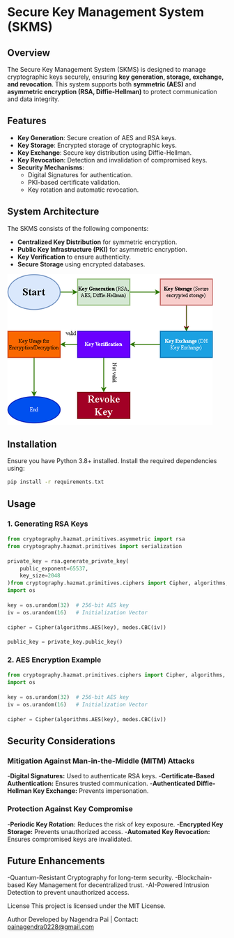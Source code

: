 # Secure Key Management System (SKMS)

## **Overview**
The Secure Key Management System (SKMS) is designed to manage cryptographic keys securely, ensuring **key generation, storage, exchange, and revocation**. This system supports both **symmetric (AES)** and **asymmetric encryption (RSA, Diffie-Hellman)** to protect communication and data integrity.

## **Features**
- **Key Generation**: Secure creation of AES and RSA keys.
- **Key Storage**: Encrypted storage of cryptographic keys.
- **Key Exchange**: Secure key distribution using Diffie-Hellman.
- **Key Revocation**: Detection and invalidation of compromised keys.
- **Security Mechanisms**:
  - Digital Signatures for authentication.
  - PKI-based certificate validation.
  - Key rotation and automatic revocation.

## **System Architecture**
The SKMS consists of the following components:
- **Centralized Key Distribution** for symmetric encryption.
- **Public Key Infrastructure (PKI)** for asymmetric encryption.
- **Key Verification** to ensure authenticity.
- **Secure Storage** using encrypted databases.

![System Flowchart](architecture.png)

## **Installation**
Ensure you have Python 3.8+ installed. Install the required dependencies using:

```bash
pip install -r requirements.txt
```

## Usage
### 1. Generating RSA Keys
```python
from cryptography.hazmat.primitives.asymmetric import rsa
from cryptography.hazmat.primitives import serialization

private_key = rsa.generate_private_key(
    public_exponent=65537,
    key_size=2048
)from cryptography.hazmat.primitives.ciphers import Cipher, algorithms, modes
import os

key = os.urandom(32)  # 256-bit AES key
iv = os.urandom(16)   # Initialization Vector

cipher = Cipher(algorithms.AES(key), modes.CBC(iv))

public_key = private_key.public_key()
```

### 2. AES Encryption Example
```python
from cryptography.hazmat.primitives.ciphers import Cipher, algorithms, modes
import os

key = os.urandom(32)  # 256-bit AES key
iv = os.urandom(16)   # Initialization Vector

cipher = Cipher(algorithms.AES(key), modes.CBC(iv))
```

## Security Considerations
### Mitigation Against Man-in-the-Middle (MITM) Attacks
-**Digital Signatures:** Used to authenticate RSA keys.
-**Certificate-Based Authentication:** Ensures trusted communication.
-**Authenticated Diffie-Hellman Key Exchange:** Prevents impersonation.

### Protection Against Key Compromise
-**Periodic Key Rotation:** Reduces the risk of key exposure.
-**Encrypted Key Storage:** Prevents unauthorized access.
-**Automated Key Revocation:** Ensures compromised keys are invalidated.

## Future Enhancements
-Quantum-Resistant Cryptography for long-term security.
-Blockchain-based Key Management for decentralized trust.
-AI-Powered Intrusion Detection to prevent unauthorized access.

License
This project is licensed under the MIT License.

Author
Developed by Nagendra Pai | Contact: painagendra0228@gmail.com
